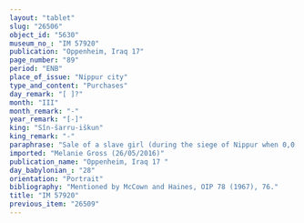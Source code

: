 ```yaml
---
layout: "tablet"
slug: "26506"
object_id: "5630"
museum_no_: "IM 57920"
publication: "Oppenheim, Iraq 17"
page_number: "89"
period: "ENB"
place_of_issue: "Nippur city"
type_and_content: "Purchases"
day_remark: "[ ]?"
month: "III"
month_remark: "-"
year_remark: "[-]"
king: "Sîn-šarru-iškun"
king_remark: "-"
paraphrase: "Sale of a slave girl (during the siege of Nippur when 0,0.1 kor (6 l) of barley costs 1 shekels of silver): <strong>B</strong> voluntarily (<em>ina hūd libbi&scaron;u</em>) sells his small woman (<em>sinni&scaron;tu</em> <em>ṣahirtu</em>) <strong><sup>f</sup>C</strong> to <strong>A<sub>1</sub></strong> and <strong>A<sub>2</sub></strong> for the exact price (<em>&scaron;īm hariṣ</em>) of 15 shekels of silver. <strong>B</strong> guarantees (<em>pūtu na&scaron;&ucirc;</em>) against transgressors (<em>sēh&ucirc;</em>) or claimants (<em>pāqirānu</em>) of <strong><sup>f</sup>C</strong>. Witnesses and the scribe.<br /> &nbsp;<br /> <strong>A<sub>1</sub></strong> = Arad-Gula; <strong>A<sub>2</sub></strong> = Iddin-Nergal; <strong>B</strong> = Ninurta-ahu-iddin/&Scaron;umāya, <strong><sup>f</sup>C</strong> = <sup>f</sup>Amatsu-aqrat<br /> &nbsp;<br /> &nbsp;"
imported: "Melanie Gross (26/05/2016)"
publication_name: "Oppenheim, Iraq 17 "
day_babylonian_: "28"
orientation: "Portrait"
bibliography: "Mentioned by McCown and Haines, OIP 78 (1967), 76."
title: "IM 57920"
previous_item: "26509"
---
```

